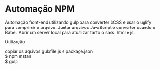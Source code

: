 # Automação NPM

Automação front-end utilizando gulp para converter SCSS e usar o uglify para comprimir o arquivo. Juntar arquivos JavaScript e converter usando o Babel. Abrir um server local para atualizar tanto o sass. html e js.

Utilização

copiar os aquivos gulpfile.js e package.json
<br>
$ npm install
<br>
$ gulp

